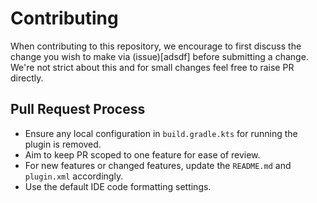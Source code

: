 # Contributing

When contributing to this repository, we encourage to first discuss the change you wish to make via (issue)[adsdf] before 
submitting a change. We're not strict about this and for small changes feel free to raise PR directly.

## Pull Request Process

- Ensure any local configuration in `build.gradle.kts` for running the plugin is removed.
- Aim to keep PR scoped to one feature for ease of review.
- For new features or changed features, update the `README.md` and `plugin.xml` accordingly.
- Use the default IDE code formatting settings.
